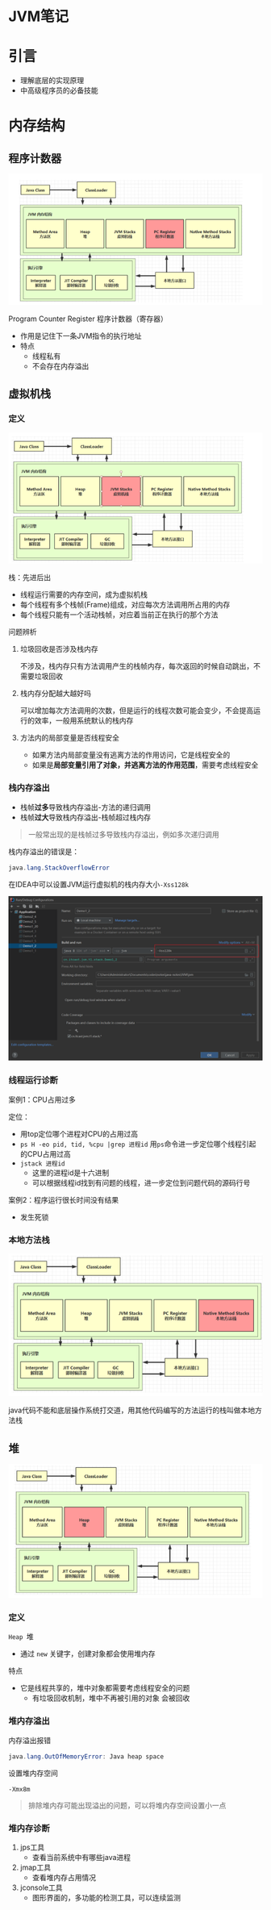 # JVM笔记

# 引言

* 理解底层的实现原理
* 中高级程序员的必备技能

# 内存结构

## 程序计数器

![image-20220620154204369](imgs/image-20220620154204369.png)

Program Counter Register 程序计数器（寄存器）

* 作用是记住下一条JVM指令的执行地址
* 特点
  * 线程私有
  * 不会存在内存溢出

## 虚拟机栈

### 定义

![image-20220620154343984](imgs/image-20220620154343984.png)

栈：先进后出

* 线程运行需要的内存空间，成为虚拟机栈
* 每个线程有多个栈帧(Frame)组成，对应每次方法调用所占用的内存
* 每个线程只能有一个活动栈帧，对应着当前正在执行的那个方法

问题辨析

1. 垃圾回收是否涉及栈内存

   不涉及，栈内存只有方法调用产生的栈帧内存，每次返回的时候自动跳出，不需要垃圾回收

2. 栈内存分配越大越好吗

   可以增加每次方法调用的次数，但是运行的线程次数可能会变少，不会提高运行的效率，一般用系统默认的栈内存

3. 方法内的局部变量是否线程安全

   * 如果方法内局部变量没有逃离方法的作用访问，它是线程安全的
   * 如果是**局部变量引用了对象，并逃离方法的作用范围**，需要考虑线程安全

### 栈内存溢出

* 栈帧**过多**导致栈内存溢出-方法的递归调用
* 栈帧**过大**导致栈内存溢出-栈帧超过栈内存

> 一般常出现的是栈帧过多导致栈内存溢出，例如多次递归调用

栈内存溢出的错误是：

```java
java.lang.StackOverflowError
```

在IDEA中可以设置JVM运行虚拟机的栈内存大小`-Xss128k`

![image-20220620161319437](imgs/image-20220620161319437.png)

### 线程运行诊断

案例1：CPU占用过多

定位：

* 用top定位哪个进程对CPU的占用过高
* `ps H -eo pid, tid, %cpu |grep 进程id` 用`ps`命令进一步定位哪个线程引起的CPU占用过高
* `jstack 进程id`
  * 这里的进程id是十六进制
  * 可以根据线程id找到有问题的线程，进一步定位到问题代码的源码行号

案例2：程序运行很长时间没有结果

* 发生死锁

### 本地方法栈

![image-20220620163039004](imgs/image-20220620163039004.png)

java代码不能和底层操作系统打交道，用其他代码编写的方法运行的栈叫做本地方法栈

## 堆

![image-20220620164957745](imgs/image-20220620164957745.png)

### 定义

`Heap `堆

* 通过 `new` 关键字，创建对象都会使用堆内存

特点

* 它是线程共享的，堆中对象都需要考虑线程安全的问题
  * 有垃圾回收机制，堆中不再被引用的对象																			会被回收

### 堆内存溢出

内存溢出报错

```java
java.lang.OutOfMemoryError: Java heap space
```

设置堆内存空间

```
-Xmx8m
```

> 排除堆内存可能出现溢出的问题，可以将堆内存空间设置小一点

### 堆内存诊断

1. jps工具
   * 查看当前系统中有哪些java进程
2. jmap工具
   * 查看堆内存占用情况
3. jconsole工具
   * 图形界面的，多功能的检测工具，可以连续监测

























